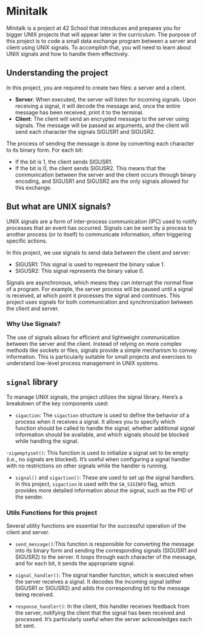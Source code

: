 # Minitalk
Minitalk is a project at 42 School that introduces and prepares you for bigger UNIX projects that will appear later in the curriculum. The purpose of this project is to code a small data exchange program between a server and client using UNIX signals. To accomplish that, you will need to learn about UNIX signals and how to handle them effectively.

## Understanding the project
In this project, you are required to create two files: a server and a client.

- **Server**: When executed, the server will listen for incoming signals. Upon receiving a signal, it will decode the message and, once the entire message has been received, print it to the terminal.
- **Client**: The client will send an encrypted message to the server using signals. The message will be passed as arguments, and the client will send each character the signals SIGUSR1 and SIGUSR2.

The process of sending the message is done by converting each character to its binary form. For each bit:

- If the bit is 1, the client sends SIGUSR1.
- If the bit is 0, the client sends SIGUSR2.
This means that the communication between the server and the client occurs through binary encoding, and SIGUSR1 and SIGUSR2 are the only signals allowed for this exchange.

## But what are UNIX signals?
UNIX signals are a form of inter-process communication (IPC) used to notify processes that an event has occurred. Signals can be sent by a process to another process (or to itself) to communicate information, often triggering specific actions.

In this project, we use signals to send data between the client and server:

- SIGUSR1: This signal is used to represent the binary value 1.
- SIGUSR2: This signal represents the binary value 0.

Signals are asynchronous, which means they can interrupt the normal flow of a program. For example, the server process will be paused until a signal is received, at which point it processes the signal and continues. This project uses signals for both communication and synchronization between the client and server.

### Why Use Signals?
The use of signals allows for efficient and lightweight communication between the server and the client. Instead of relying on more complex methods like sockets or files, signals provide a simple mechanism to convey information. This is particularly suitable for small projects and exercises to understand low-level process management in UNIX systems.

## `signal` library
To manage UNIX signals, the project utilizes the signal library. Here’s a breakdown of the key components used:

- `sigaction`: The `sigaction` structure is used to define the behavior of a process when it receives a signal. It allows you to specify which function should be called to handle the signal, whether additional signal information should be available, and which signals should be blocked while handling the signal.

-`sigemptyset()`: This function is used to initialize a signal set to be empty (i.e., no signals are blocked). It’s useful when configuring a signal handler with no restrictions on other signals while the handler is running.

- `signal()` and `sigaction()`: These are used to set up the signal handlers. In this project, `sigaction` is used with the `SA_SIGINFO` flag, which provides more detailed information about the signal, such as the PID of the sender.

### Utils Functions for this project
Several utility functions are essential for the successful operation of the client and server.

- `send_message()`:This function is responsible for converting the message into its binary form and sending the corresponding signals (SIGUSR1 and SIGUSR2) to the server. It loops through each character of the message, and for each bit, it sends the appropriate signal.

- `signal_handler()`: The signal handler function, which is executed when the server receives a signal. It decodes the incoming signal (either SIGUSR1 or SIGUSR2) and adds the corresponding bit to the message being received.

- `response_handler()`: In the client, this handler receives feedback from the server, notifying the client that the signal has been received and processed. It’s particularly useful when the server acknowledges each bit sent.

